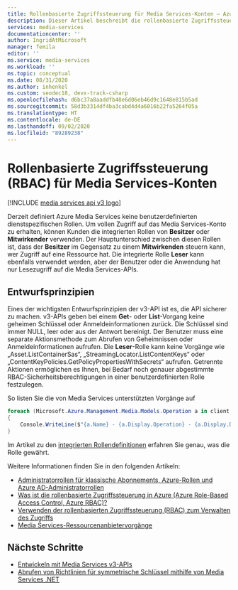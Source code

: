 ```yaml
---
title: Rollenbasierte Zugriffssteuerung für Media Services-Konten – Azure | Microsoft-Dokumentation
description: Dieser Artikel beschreibt die rollenbasierte Zugriffssteuerung (RBAC) für Azure Media Services-Konten.
services: media-services
documentationcenter: ''
author: IngridAtMicrosoft
manager: femila
editor: ''
ms.service: media-services
ms.workload: ''
ms.topic: conceptual
ms.date: 08/31/2020
ms.author: inhenkel
ms.custom: seodec18, devx-track-csharp
ms.openlocfilehash: d6bc37a8aaddfb48e6d06eb46d9c1648e815b5ad
ms.sourcegitcommit: 58d3b3314df4ba3cabd4d4a6016b22fa5264f05a
ms.translationtype: HT
ms.contentlocale: de-DE
ms.lasthandoff: 09/02/2020
ms.locfileid: "89289238"
---
```

# <a name="role-based-access-control-rbac-for-media-services-accounts"></a>Rollenbasierte Zugriffssteuerung (RBAC) für Media Services-Konten

[!INCLUDE [media services api v3 logo](./includes/v3-hr.md)]

Derzeit definiert Azure Media Services keine benutzerdefinierten dienstspezifischen Rollen. Um vollen Zugriff auf das Media Services-Konto zu erhalten, können Kunden die integrierten Rollen von **Besitzer** oder **Mitwirkender** verwenden. Der Hauptunterschied zwischen diesen Rollen ist, dass der **Besitzer** im Gegensatz zu einem **Mitwirkenden** steuern kann, wer Zugriff auf eine Ressource hat. Die integrierte Rolle **Leser** kann ebenfalls verwendet werden, aber der Benutzer oder die Anwendung hat nur Lesezugriff auf die Media Services-APIs. 

## <a name="design-principles"></a>Entwurfsprinzipien

Eines der wichtigsten Entwurfsprinzipien der v3-API ist es, die API sicherer zu machen. v3-APIs geben bei einem **Get**- oder **List**-Vorgang keine geheimen Schlüssel oder Anmeldeinformationen zurück. Die Schlüssel sind immer NULL, leer oder aus der Antwort bereinigt. Der Benutzer muss eine separate Aktionsmethode zum Abrufen von Geheimnissen oder Anmeldeinformationen aufrufen. Die **Leser**-Rolle kann keine Vorgänge wie „Asset.ListContainerSas“, „StreamingLocator.ListContentKeys“ oder „ContentKeyPolicies.GetPolicyPropertiesWithSecrets“ aufrufen. Getrennte Aktionen ermöglichen es Ihnen, bei Bedarf noch genauer abgestimmte RBAC-Sicherheitsberechtigungen in einer benutzerdefinierten Rolle festzulegen.

So listen Sie die von Media Services unterstützten Vorgänge auf

```csharp
foreach (Microsoft.Azure.Management.Media.Models.Operation a in client.Operations.List())
{
    Console.WriteLine($"{a.Name} - {a.Display.Operation} - {a.Display.Description}");
}
```

Im Artikel zu den [integrierten Rollendefinitionen](../../role-based-access-control/built-in-roles.md) erfahren Sie genau, was die Rolle gewährt. 

Weitere Informationen finden Sie in den folgenden Artikeln:

- [Administratorrollen für klassische Abonnements, Azure-Rollen und Azure AD-Administratorrollen](../../role-based-access-control/rbac-and-directory-admin-roles.md)
- [Was ist die rollenbasierte Zugriffssteuerung in Azure (Azure Role-Based Access Control, Azure RBAC)?](../../role-based-access-control/overview.md)
- [Verwenden der rollenbasierten Zugriffssteuerung (RBAC) zum Verwalten des Zugriffs](../../role-based-access-control/role-assignments-rest.md)
- [Media Services-Ressourcenanbietervorgänge](../../role-based-access-control/resource-provider-operations.md#microsoftmedia)

## <a name="next-steps"></a>Nächste Schritte

- [Entwickeln mit Media Services v3-APIs](media-services-apis-overview.md)
- [Abrufen von Richtlinien für symmetrische Schlüssel mithilfe von Media Services .NET](get-content-key-policy-dotnet-howto.md)
